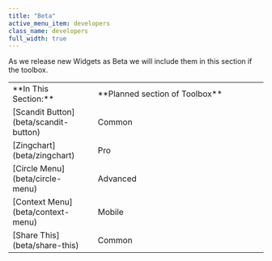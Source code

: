 ```yaml
---
title: "Beta"
active_menu_item: developers
class_name: developers
full_width: true
---
```



As we release new Widgets as Beta we will include them in this section if the toolbox.

<table>
<tr>
<td width="148">
**In This Section:**

</td>
<td width="15">
</td>
<td width="779">
**Planned section of Toolbox**

</td>
</tr>
<tr>
<td width="148">
[Scandit Button](beta/scandit-button)

</td>
<td width="15">
</td>
<td width="779">
Common

</td>
</tr>
<tr>
<td width="148">
[Zingchart](beta/zingchart)

</td>
<td width="15">
</td>
<td width="779">
Pro

</td>
</tr>
<tr>
<td width="148">
[Circle Menu](beta/circle-menu)

</td>
<td width="15">
</td>
<td width="779">
Advanced

</td>
</tr>
<tr>
<td width="148">
[Context Menu](beta/context-menu)

</td>
<td width="15">
</td>
<td width="779">
Mobile

</td>
</tr>
<tr>
<td width="148">
[Share This](beta/share-this)

</td>
<td width="15">
</td>
<td width="779">
Common

</td>
</tr>
</table>

